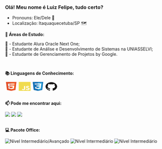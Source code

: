 ### Olá! Meu nome é Luiz Felipe, tudo certo?

- Pronouns: Ele/Dele 🧑
- Localização: Itaquaquecetuba/SP 🗺

<p><b> 📖 Áreas de Estudo: </b></p>

📗 - Estudante Alura Oracle Next One;<br> 
📘 - Estudante de Análise e Desenvolvimento de Sistemas na UNIASSELVI;<br>
📙 - Estudante de Gerenciamento de Projetos by Google.<br>

<div style="display: inline_block"><br>
<p><b> 📚 Linguagens de Conhecimento: </b></p>
  <img align="center" alt="Luiz-HTML" height="30" width="40" src="https://raw.githubusercontent.com/devicons/devicon/master/icons/html5/html5-original.svg">
  <img align="center" alt="Luiz-JS" height="30" width="40" src="https://raw.githubusercontent.com/devicons/devicon/master/icons/javascript/javascript-plain.svg">
  <img align="center" alt="Luiz-CSS" height="30" width="40" src="https://raw.githubusercontent.com/devicons/devicon/master/icons/css3/css3-original.svg">
  <img align="center" alt="Luiz-GitHub" height="30" width="40" src="https://raw.githubusercontent.com/devicons/devicon/master/icons/github/github-original.svg">
</div>

<div><br>
<p><b> 📫 Pode me encontrar aqui: </b></p>
<a href="https://api.whatsapp.com/send?phone=5511916198676" target="_blank"><img src="https://img.shields.io/badge/WhatsApp-25D366?style=for-the-badge&logo=whatsapp&logoColor=white" target="_blank"></a> 
  <a href = "mailto:luiz.santos768@hotmail.com"><img src="https://img.shields.io/badge/-Gmail-%23333?style=for-the-badge&logo=gmail&logoColor=white" target="_blank"></a>
  <a href="https://www.linkedin.com/in/luizfelipen02/" target="_blank"><img src="https://img.shields.io/badge/-LinkedIn-%230077B5?style=for-the-badge&logo=linkedin&logoColor=white" target="_blank"></a> 
</div>

<div><br>
<p><b> 💻 Pacote Office: </b></p>
<img src="https://img.shields.io/badge/Microsoft_Word-2B579A?style=for-the-badge&logo=microsoft-word&logoColor=white" alt="Nível Intermediário/Avançado">
<img src="https://img.shields.io/badge/Microsoft_PowerPoint-B7472A?style=for-the-badge&logo=microsoft-powerpoint&logoColor=white" alt="Nível Intermediário">
<img src="https://img.shields.io/badge/Microsoft_Excel-217346?style=for-the-badge&logo=microsoft-excel&logoColor=white" alt="Nível Intermediário">
</div>
